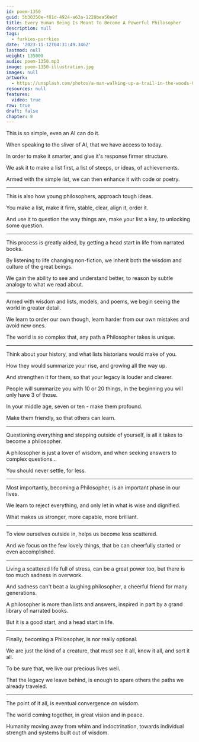 ```yaml
---
id: poem-1350
guid: 5b30350e-f81d-4924-a63a-1220bea50e9f
title: Every Human Being Is Meant To Become A Powerful Philosopher
description: null
tags:
  - furkies-purrkies
date: '2023-11-12T04:31:49.346Z'
lastmod: null
weight: 135000
audio: poem-1350.mp3
image: poem-1350-illustration.jpg
images: null
artwork:
  - https://unsplash.com/photos/a-man-walking-up-a-trail-in-the-woods-CiE8qQhsasQ
resources: null
features:
  video: true
raw: true
draft: false
chapter: 8
---
```


This is so simple,
even an AI can do it.

When speaking to the sliver of AI,
that we have access to today.

In order to make it smarter,
and give it's response firmer structure.

We ask it to make a list first,
a list of steeps, or ideas, of achievements.

Armed with the simple list,
we can then enhance it with code or poetry.

---

This is also how young philosophers,
approach tough ideas.

You make a list, make it firm, stable, clear,
align it, order it.

And use it to question the way things are,
make your list a key, to unlocking some question.

---

This process is greatly aided,
by getting a head start in life from narrated books.

By listening to life changing non-fiction,
we inherit both the wisdom and culture of the great beings.

We gain the ability to see and understand better,
to reason by subtle analogy to what we read about.

---

Armed with wisdom and lists, models, and poems,
we begin seeing the world in greater detail.

We learn to order our own though,
learn harder from our own mistakes and avoid new ones.

The world is so complex that,
any path a Philosopher takes is unique.

---

Think about your history,
and what lists historians would make of you.

How they would summarize your rise,
and growing all the way up.

And strengthen it for them,
so that your legacy is louder and clearer.

People will summarize you with 10 or 20 things,
in the beginning you will only have 3 of those.

In your middle age,
seven or ten - make them profound.

Make them friendly,
so that others can learn.

---

Questioning everything and stepping outside of yourself,
is all it takes to become a philosopher.

A philosopher is just a lover of wisdom,
and when seeking answers to complex questions...

You should never settle,
for less.

---

Most importantly, becoming a Philosopher,
is an important phase in our lives.

We learn to reject everything,
and only let in what is wise and dignified.

What makes us stronger,
more capable, more brilliant.

---

To view ourselves outside in,
helps us become less scattered.

And we focus on the few lovely things,
that be can cheerfully started or even accomplished.

---

Living a scattered life full of stress,
can be a great power too, but there is too much sadness in overwork.

And sadness can't beat a laughing philosopher,
a cheerful friend for many generations.

A philosopher is more than lists and answers,
inspired in part by a grand library of narrated books.

But it is a good start,
and a head start in life.

---

Finally, becoming a Philosopher,
is nor really optional.

We are just the kind of a creature,
that must see it all, know it all, and sort it all.

To be sure that,
we live our precious lives well.

That the legacy we leave behind,
is enough to spare others the paths we already traveled.

---

The point of it all,
is eventual convergence on wisdom.

The world coming together,
in great vision and in peace.

Humanity moving away from whim and indoctrination,
towards individual strength and systems built out of wisdom.

